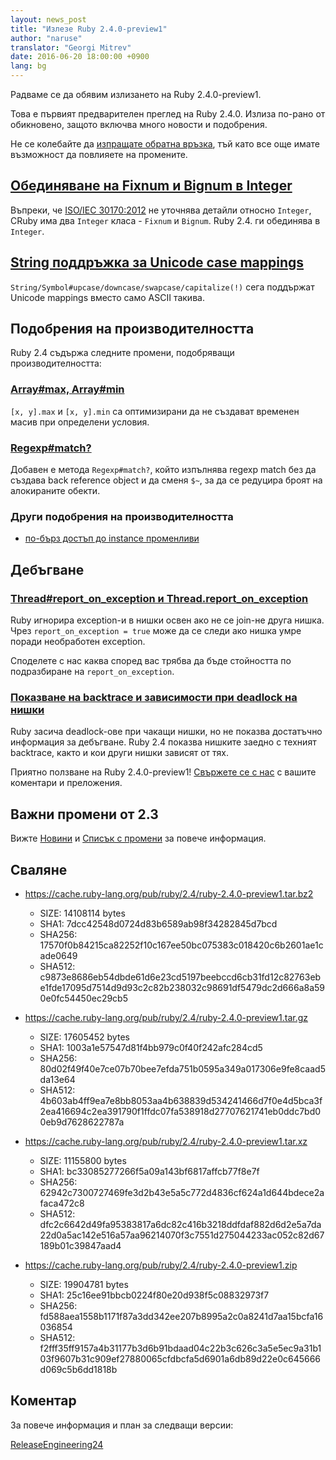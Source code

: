 ```yaml
---
layout: news_post
title: "Излезе Ruby 2.4.0-preview1"
author: "naruse"
translator: "Georgi Mitrev"
date: 2016-06-20 18:00:00 +0900
lang: bg
---
```


Радваме се да обявим излизането на Ruby 2.4.0-preview1.

Това е първият предварителен преглед на Ruby 2.4.0.
Излиза по-рано от обикновено, защото включва много новости и подобрения.

Не се колебайте да
[изпращате обратна връзка](https://bugs.ruby-lang.org/projects/ruby/wiki/HowToReport),
тъй като все още имате възможност да повлияете на промените.

## [Обединяване на Fixnum и Bignum в Integer](https://bugs.ruby-lang.org/issues/12005)

Въпреки, че [ISO/IEC 30170:2012](http://www.iso.org/iso/iso_catalogue/catalogue_tc/catalogue_detail.htm?csnumber=59579)
не уточнява детайли относно `Integer`, CRuby има два `Integer` класа - `Fixnum` и `Bignum`.
Ruby 2.4. ги обединява в `Integer`.

## [String поддръжка за Unicode case mappings](https://bugs.ruby-lang.org/issues/10085)

`String/Symbol#upcase/downcase/swapcase/capitalize(!)` сега поддържат Unicode
mappings вместо само ASCII такива.

## Подобрения на производителността

Ruby 2.4 съдържа следните промени, подобряващи производителността:

### [Array#max, Array#min](https://bugs.ruby-lang.org/issues/12172)

`[x, y].max` и `[x, y].min` са оптимизирани да не създават временен масив
при определени условия.

### [Regexp#match?](https://bugs.ruby-lang.org/issues/8110)

Добавен е метода `Regexp#match?`, който изпълнява regexp match без
да създава back reference object и да сменя `$~`, за да се редуцира
броят на алокираните обекти.

### Други подобрения на производителността

* [по-бърз достъп до instance променливи](https://bugs.ruby-lang.org/issues/12274)

## Дебъгване

### [Thread#report_on_exception и Thread.report_on_exception](https://bugs.ruby-lang.org/issues/6647)

Ruby игнорира exception-и в нишки освен ако не се join-не друга нишка.
Чрез `report_on_exception = true` може да се следи ако нишка умре поради
необработен exception.

Споделете с нас каква според вас трябва да бъде стойността по подразбиране на
`report_on_exception`.

### [Показване на backtrace и зависимости при deadlock на нишки](https://bugs.ruby-lang.org/issues/8214)

Ruby засича deadlock-ове при чакащи нишки, но не показва достатъчно
информация за дебъгване.
Ruby 2.4 показва нишките заедно с техният backtrace, както и кои други нишки
зависят от тях.

Приятно ползване на Ruby 2.4.0-preview1!
[Свържете се с нас](https://bugs.ruby-lang.org/projects/ruby/wiki/HowToReport)
с вашите коментари и преложения.

## Важни промени от 2.3

Вижте [Новини](https://github.com/ruby/ruby/blob/v2_4_0_preview1/NEWS)
и [Списък с промени](https://github.com/ruby/ruby/blob/v2_4_0_preview1/ChangeLog)
за повече информация.

## Сваляне

* <https://cache.ruby-lang.org/pub/ruby/2.4/ruby-2.4.0-preview1.tar.bz2>

  * SIZE:   14108114 bytes
  * SHA1:   7dcc42548d0724d83b6589ab98f34282845d7bcd
  * SHA256: 17570f0b84215ca82252f10c167ee50bc075383c018420c6b2601ae1cade0649
  * SHA512: c9873e8686eb54dbde61d6e23cd5197beebccd6cb31fd12c82763ebe1fde17095d7514d9d93c2c82b238032c98691df5479dc2d666a8a590e0fc54450ec29cb5

* <https://cache.ruby-lang.org/pub/ruby/2.4/ruby-2.4.0-preview1.tar.gz>

  * SIZE:   17605452 bytes
  * SHA1:   1003a1e57547d81f4bb979c0f40f242afc284cd5
  * SHA256: 80d02f49f40e7ce07b70bee7efda751b0595a349a017306e9fe8caad5da13e64
  * SHA512: 4b603ab4ff9ea7e8bb8053aa4b638839d534241466d7f0e4d5bca3f2ea416694c2ea391790f1ffdc07fa538918d27707621741eb0ddc7bd00eb9d7628622787a

* <https://cache.ruby-lang.org/pub/ruby/2.4/ruby-2.4.0-preview1.tar.xz>

  * SIZE:   11155800 bytes
  * SHA1:   bc33085277266f5a09a143bf6817affcb77f8e7f
  * SHA256: 62942c7300727469fe3d2b43e5a5c772d4836cf624a1d644bdece2afaca472c8
  * SHA512: dfc2c6642d49fa95383817a6dc82c416b3218ddfdaf882d6d2e5a7da22d0a5ac142e516a57aa96214070f3c7551d275044233ac052c82d67189b01c39847aad4

* <https://cache.ruby-lang.org/pub/ruby/2.4/ruby-2.4.0-preview1.zip>

  * SIZE:   19904781 bytes
  * SHA1:   25c16ee91bbcb0224f80e20d938f5c08832973f7
  * SHA256: fd588aea1558b1171f87a3dd342ee207b8995a2c0a8241d7aa15bcfa16036854
  * SHA512: f2fff35ff9157a4b31177b3d6b91bdaad04c22b3c626c3a5e5ec9a31b103f9607b31c909ef27880065cfdbcfa5d6901a6db89d22e0c645666d069c5b6dd1818b

## Коментар

За повече информация и план за следващи версии:

[ReleaseEngineering24](https://bugs.ruby-lang.org/projects/ruby-trunk/wiki/ReleaseEngineering24)
